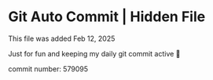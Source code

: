 # Git Auto Commit | Hidden File

This file was added Feb 12, 2025

Just for fun and keeping my daily git commit active 🤪

commit number: 579095

